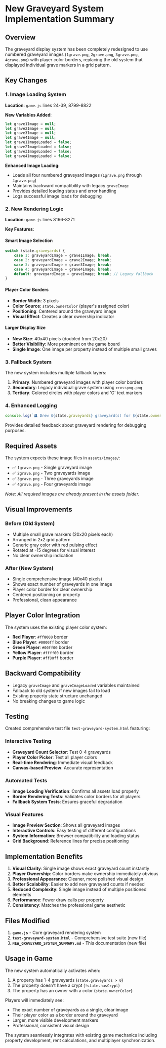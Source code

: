 # New Graveyard System Implementation Summary

## Overview

The graveyard display system has been completely redesigned to use numbered graveyard images (`1grave.png`, `2grave.png`, `3grave.png`, `4grave.png`) with player color borders, replacing the old system that displayed individual grave markers in a grid pattern.

## Key Changes

### 1. Image Loading System

**Location**: `game.js` lines 24-39, 8799-8822

**New Variables Added**:
```javascript
let grave1Image = null;
let grave2Image = null;
let grave3Image = null;
let grave4Image = null;
let grave1ImageLoaded = false;
let grave2ImageLoaded = false;
let grave3ImageLoaded = false;
let grave4ImageLoaded = false;
```

**Enhanced Image Loading**:
- Loads all four numbered graveyard images (`1grave.png` through `4grave.png`)
- Maintains backward compatibility with legacy `graveImage`
- Provides detailed loading status and error handling
- Logs successful image loads for debugging

### 2. New Rendering Logic

**Location**: `game.js` lines 8166-8271

**Key Features**:

#### Smart Image Selection
```javascript
switch (state.graveyards) {
    case 1: graveyardImage = grave1Image; break;
    case 2: graveyardImage = grave2Image; break;
    case 3: graveyardImage = grave3Image; break;
    case 4: graveyardImage = grave4Image; break;
    default: graveyardImage = graveImage; break; // Legacy fallback
}
```

#### Player Color Borders
- **Border Width**: 3 pixels
- **Color Source**: `state.ownerColor` (player's assigned color)
- **Positioning**: Centered around the graveyard image
- **Visual Effect**: Creates a clear ownership indicator

#### Larger Display Size
- **New Size**: 40x40 pixels (doubled from 20x20)
- **Better Visibility**: More prominent on the game board
- **Single Image**: One image per property instead of multiple small graves

### 3. Fallback System

The new system includes multiple fallback layers:

1. **Primary**: Numbered graveyard images with player color borders
2. **Secondary**: Legacy individual grave system using `crosspng.png`
3. **Tertiary**: Colored circles with player colors and 'G' text markers

### 4. Enhanced Logging

```javascript
console.log(`🪦 Drew ${state.graveyards} graveyard(s) for ${state.owner} with color ${state.ownerColor}`);
```

Provides detailed feedback about graveyard rendering for debugging purposes.

## Required Assets

The system expects these image files in `assets/images/`:
- ✅ `1grave.png` - Single graveyard image
- ✅ `2grave.png` - Two graveyards image  
- ✅ `3grave.png` - Three graveyards image
- ✅ `4grave.png` - Four graveyards image

*Note: All required images are already present in the assets folder.*

## Visual Improvements

### Before (Old System)
- Multiple small grave markers (20x20 pixels each)
- Arranged in 2x2 grid pattern
- Generic gray color with red pulsing effect
- Rotated at -15 degrees for visual interest
- No clear ownership indication

### After (New System)
- Single comprehensive image (40x40 pixels)
- Shows exact number of graveyards in one image
- Player color border for clear ownership
- Centered positioning on property
- Professional, clean appearance

## Player Color Integration

The system uses the existing player color system:
- **Red Player**: `#ff0000` border
- **Blue Player**: `#0000ff` border  
- **Green Player**: `#00ff00` border
- **Yellow Player**: `#ffff00` border
- **Purple Player**: `#ff00ff` border

## Backward Compatibility

- Legacy `graveImage` and `graveImageLoaded` variables maintained
- Fallback to old system if new images fail to load
- Existing property state structure unchanged
- No breaking changes to game logic

## Testing

Created comprehensive test file `test-graveyard-system.html` featuring:

### Interactive Testing
- **Graveyard Count Selector**: Test 0-4 graveyards
- **Player Color Picker**: Test all player colors
- **Real-time Rendering**: Immediate visual feedback
- **Canvas-based Preview**: Accurate representation

### Automated Tests
- **Image Loading Verification**: Confirms all assets load properly
- **Border Rendering Tests**: Validates color borders for all players
- **Fallback System Tests**: Ensures graceful degradation

### Visual Features
- **Image Preview Section**: Shows all graveyard images
- **Interactive Controls**: Easy testing of different configurations
- **System Information**: Browser compatibility and loading status
- **Grid Background**: Reference lines for precise positioning

## Implementation Benefits

1. **Visual Clarity**: Single image shows exact graveyard count instantly
2. **Player Ownership**: Color borders make ownership immediately obvious
3. **Professional Appearance**: Cleaner, more polished visual design
4. **Better Scalability**: Easier to add new graveyard counts if needed
5. **Reduced Complexity**: Single image instead of multiple positioned elements
6. **Performance**: Fewer draw calls per property
7. **Consistency**: Matches the professional game aesthetic

## Files Modified

1. **`game.js`** - Core graveyard rendering system
2. **`test-graveyard-system.html`** - Comprehensive test suite (new file)
3. **`NEW_GRAVEYARD_SYSTEM_SUMMARY.md`** - This documentation (new file)

## Usage in Game

The new system automatically activates when:
1. A property has 1-4 graveyards (`state.graveyards > 0`)
2. The property doesn't have a crypt (`!state.hasCrypt`)
3. The property has an owner with a color (`state.ownerColor`)

Players will immediately see:
- The exact number of graveyards as a single, clear image
- Their player color as a border around the graveyard
- Larger, more visible development markers
- Professional, consistent visual design

The system seamlessly integrates with existing game mechanics including property development, rent calculations, and multiplayer synchronization.
